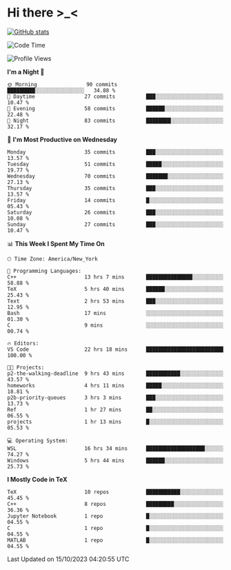 # Hi there \>_<

[![GitHub stats](https://github-readme-stats.vercel.app/api?username=ARessegetesStery&show_icons=true&theme=transparent)](https://github.com/anuraghazra/github-readme-stats)

<!--START_SECTION:waka-->
![Code Time](http://img.shields.io/badge/Code%20Time-404%20hrs%2057%20mins-blue)

![Profile Views](http://img.shields.io/badge/Profile%20Views-0-blue)

**I'm a Night 🦉** 

```text
🌞 Morning                90 commits          █████████░░░░░░░░░░░░░░░░   34.88 % 
🌆 Daytime                27 commits          ███░░░░░░░░░░░░░░░░░░░░░░   10.47 % 
🌃 Evening                58 commits          ██████░░░░░░░░░░░░░░░░░░░   22.48 % 
🌙 Night                  83 commits          ████████░░░░░░░░░░░░░░░░░   32.17 % 
```
📅 **I'm Most Productive on Wednesday** 

```text
Monday                   35 commits          ███░░░░░░░░░░░░░░░░░░░░░░   13.57 % 
Tuesday                  51 commits          █████░░░░░░░░░░░░░░░░░░░░   19.77 % 
Wednesday                70 commits          ███████░░░░░░░░░░░░░░░░░░   27.13 % 
Thursday                 35 commits          ███░░░░░░░░░░░░░░░░░░░░░░   13.57 % 
Friday                   14 commits          █░░░░░░░░░░░░░░░░░░░░░░░░   05.43 % 
Saturday                 26 commits          ███░░░░░░░░░░░░░░░░░░░░░░   10.08 % 
Sunday                   27 commits          ███░░░░░░░░░░░░░░░░░░░░░░   10.47 % 
```


📊 **This Week I Spent My Time On** 

```text
🕑︎ Time Zone: America/New_York

💬 Programming Languages: 
C++                      13 hrs 7 mins       ███████████████░░░░░░░░░░   58.88 % 
TeX                      5 hrs 40 mins       ██████░░░░░░░░░░░░░░░░░░░   25.43 % 
Text                     2 hrs 53 mins       ███░░░░░░░░░░░░░░░░░░░░░░   12.95 % 
Bash                     17 mins             ░░░░░░░░░░░░░░░░░░░░░░░░░   01.30 % 
C                        9 mins              ░░░░░░░░░░░░░░░░░░░░░░░░░   00.74 % 

🔥 Editors: 
VS Code                  22 hrs 18 mins      █████████████████████████   100.00 % 

🐱‍💻 Projects: 
p2-the-walking-deadline  9 hrs 43 mins       ███████████░░░░░░░░░░░░░░   43.57 % 
homeworks                4 hrs 11 mins       █████░░░░░░░░░░░░░░░░░░░░   18.81 % 
p2b-priority-queues      3 hrs 3 mins        ███░░░░░░░░░░░░░░░░░░░░░░   13.73 % 
Ref                      1 hr 27 mins        ██░░░░░░░░░░░░░░░░░░░░░░░   06.55 % 
projects                 1 hr 13 mins        █░░░░░░░░░░░░░░░░░░░░░░░░   05.53 % 

💻 Operating System: 
WSL                      16 hrs 34 mins      ███████████████████░░░░░░   74.27 % 
Windows                  5 hrs 44 mins       ██████░░░░░░░░░░░░░░░░░░░   25.73 % 
```

**I Mostly Code in TeX** 

```text
TeX                      10 repos            ███████████░░░░░░░░░░░░░░   45.45 % 
C++                      8 repos             █████████░░░░░░░░░░░░░░░░   36.36 % 
Jupyter Notebook         1 repo              █░░░░░░░░░░░░░░░░░░░░░░░░   04.55 % 
C                        1 repo              █░░░░░░░░░░░░░░░░░░░░░░░░   04.55 % 
MATLAB                   1 repo              █░░░░░░░░░░░░░░░░░░░░░░░░   04.55 % 
```




 Last Updated on 15/10/2023 04:20:55 UTC
<!--END_SECTION:waka-->
